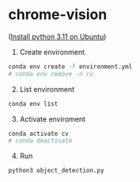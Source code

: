 # chrome-vision

(<a href="https://computingforgeeks.com/how-to-install-python-on-ubuntu-linux/">Install python 3.11 on Ubuntu</a>)

1. Create environment
```bash
conda env create -f environment.yml
# conda env remove -n cv
```
2. List environment
```bash
conda env list
```
3. Activate enviroment
```bash
conda activate cv
# conda deactivate
```
4. Run
```bash
python3 object_detection.py
```